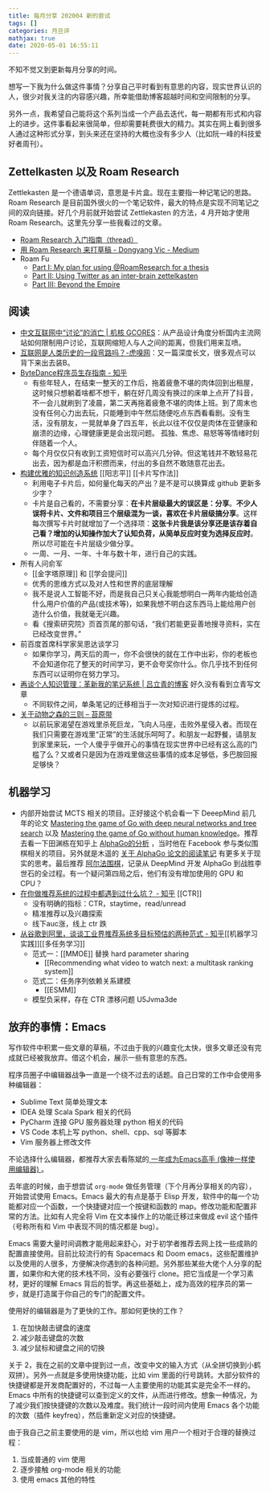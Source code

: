 ```yaml
---
title: 每月分享 202004 新的尝试
tags: []
categories: 月旦评
mathjax: true
date: 2020-05-01 16:55:11
---
```





不知不觉又到更新每月分享的时间。

想写一下我为什么做这件事情？分享自己平时看到有意思的内容，现实世界认识的人，很少对我关注的内容感兴趣，所幸能借助博客超越时间和空间限制的分享。

另外一点，我希望自己能将这个系列当成一个产品去迭代，每一期都有形式和内容上的进步。这件事看起来很简单，但却需要耗费很大的精力。其实在网上看到很多人通过这种形式分享，到头来还在坚持的大概也没有多少人（比如阮一峰的科技爱好者周刊）。


## Zettelkasten 以及 Roam Research

Zettlekasten 是一个德语单词，意思是卡片盒。现在主要指一种记笔记的思路。Roam Research 是目前国外很火的一个笔记软件，最大的特点是实现不同笔记之间的双向链接。好几个月前就开始尝试 Zettlekasten 的方法，4 月开始才使用 Roam Research。这里先分享一些我看过的文章。
    
- [Roam Research 入门指南（thread）](https://twitter.com/Tisoga/status/1244856639439515649)
- [用 Roam Research 来打草稿 - Dongyang Vic - Medium](https://medium.com/@dongyangvic/%E7%94%A8-roam-research-%E6%9D%A5%E6%89%93%E8%8D%89%E7%A8%BF-a3b1d3873aa4)
- Roam Fu
    - [Part I: My plan for using @RoamResearch for a thesis](https://twitter.com/kcorazo/status/1247260599760736256)
    - [Part II: Using Twitter as an inter-brain zettelkasten](https://twitter.com/kcorazo/status/1252669427125895169)
    - [Part III: Beyond the Empire](https://twitter.com/kcorazo/status/1255296825566920705)

## 阅读

- [中文互联网中“讨论”的消亡 | 机核 GCORES](https://www.gcores.com/articles/121924)：从产品设计角度分析国内主流网站如何限制用户讨论，互联网缩短人与人之间的距离，但我们用来互喷。
- [互联网是人类历史的一段弯路吗？-虎嗅网](https://www.huxiu.com/article/350854.html)：又一篇深度长文，很多观点可以背下来出去装B。
- [ByteDance程序员生存指南 - 知乎](https://zhuanlan.zhihu.com/p/135281778)
    - 有些年轻人，在结束一整天的工作后，拖着疲惫不堪的肉体回到出租屋，这时候只想躺着啥都不想干，躺在好几周没有换过的床单上点开了抖音，不一会儿就刷到了凌晨，第二天再拖着疲惫不堪的肉体上班。到了周末也没有任何心力出去玩，只能睡到中午然后随便吃点东西看看剧。没有生活，没有朋友，一晃就单身了四五年，长此以往不仅仅是肉体在亚健康和崩溃的边缘，心理健康更是会出现问题。 孤独、焦虑、易怒等等情绪时刻伴随着一个人。
    - 每个月仅仅只有收到工资短信时可以高兴几分钟。但这笔钱并不敢轻易花出去，因为都是血汗积攒而来，付出的多自然不敢随意花出去。
- [构建优雅的知识创造系统](https://mp.weixin.qq.com/s?__biz=MzA3MzM0MjUyMQ==&mid=2652149604&idx=1&sn=3c96ebfe992694e5c57affe9ef5ba33f&scene=21#wechat_redirect) [[阳志平]] [[卡片写作法]] 
    - 利用电子卡片后，如何量化每天的产出？是不是可以换算成 github 更新多少字？
    - 卡片是自己看的，不需要分享：**在卡片层级最大的误区是：分享**。**不少人误将卡片、文件和项目三个层级混为一谈，喜欢在卡片层级搞分享**。这样每次撰写卡片时就增加了一个选择项：**这张卡片我是该分享还是该存着自己看？增加的认知操作加大了认知负荷，从简单反应时变为选择反应时**。所以尽可能在卡片层级少做分享。
    - 一周、一月、一年、十年与数十年，进行自己的实践。
- 所有人问俞军
    - [[金字塔原理]] 和 [[学会提问]]
    - 优秀的思维方式以及对人性和世界的底层理解
    - 我不是说人工智能不好，而是我自己只关心我能想明白一两年内能给创造什么用户价值的产品(或技术等)，如果我想不明白这东西马上能给用户创造什么价值，我就毫无兴趣。
    - 看《搜索研究院》页首页尾的那句话，“我们若能更妥善地搜寻资料，实在已经改变世界。”
- 前百度首席科学家吴恩达谈学习
    - 如果你学习，两天后的周一，你不会很快的就在工作中出彩，你的老板也不会知道你花了整天的时间学习，更不会夸奖你什么。你几乎找不到任何东西可以证明你在努力学习。
- [再谈个人知识管理：革新我的笔记系统 | 吕立青的博客](https://blog.jimmylv.info/2016-07-12-pkm-again-to-innovate-my-note-system/) 好久没有看到立青写文章
    - 不同软件之间，单条笔记的迁移相当于一次对知识进行提炼的过程。
- [关于动物之森的三则 – 苔原带](https://tundrazone.com/guanyudongwuzhisendesanze/)
    - 以前玩家渴望在游戏里杀死巨龙，飞向人马座，击败外星侵入者。而现在我们只需要在游戏里“正常”的生活就乐呵呵了。和朋友一起野餐，请朋友到家里来玩，一个人傻乎乎做开心的事情在现实世界中已经有这么高的门槛了么？又或者只是因为在游戏里做这些事情的成本足够低，多巴胺回报足够快？

## 机器学习

- 内部开始尝试 MCTS 相关的项目。正好接这个机会看一下 DeeepMind 前几年的论文 [Mastering the game of Go with deep neural networks and tree search]() 以及 [Mastering the game of Go without human knowledge]()。推荐去看一下田渊栋在知乎上 [AlphaGo的分析](https://zhuanlan.zhihu.com/p/20607684) ，当时他在 Facebook 参与类似围棋相关的项目。另外就是木遥的 [关于 AlphaGo 论文的阅读笔记](https://36kr.com/p/5042969) 有更多关于现实的思考。最后推荐 [阿尔法围棋](https://movie.douban.com/subject/27012433/)，记录从 DeepMind 开发 AlphaGo 到战胜李世石的全过程。有一个疑问第四局之后，他们有没有增加使用的 GPU 和 CPU？
- [在你做推荐系统的过程中都遇到过什么坑？ - 知乎](https://www.zhihu.com/question/32218407) [[CTR]]
    - 没有明确的指标：CTR，staytime，read/unread
    - 精准推荐以及兴趣探索
    - 线下auc涨，线上 ctr 跌
- [从谷歌到阿里，谈谈工业界推荐系统多目标预估的两种范式 - 知乎](https://zhuanlan.zhihu.com/p/125507748)[[机器学习实践]][[多任务学习]]
    - 范式一：[[MMOE]] 替换 hard parameter sharing
        - [[Recommending what video to watch next: a multitask ranking system]]
    - 范式二：任务序列依赖关系建模
        - [[ESMM]]
    - 模型负采样，存在 CTR 漂移问题 U5Jvma3de


## 放弃的事情：Emacs

写作软件中积累一些文章的草稿，不过由于我的兴趣变化太快，很多文章还没有完成就已经被我放弃。借这个机会，展示一些有意思的东西。

程序员圈子中编辑器战争一直是一个绕不过去的话题。自己日常的工作中会使用多种编辑器：

- Sublime Text 简单处理文本
- IDEA 处理 Scala Spark 相关的代码
- PyCharm  连接 GPU 服务器处理 python 相关的代码
- VS Code 本机上写 python、shell、cpp、sql 等脚本
- Vim 服务器上修改文件

不论选择什么编辑器，都推荐大家去看陈斌的[ 一年成为Emacs高手 (像神一样使用编辑器) ](https://github.com/redguardtoo/mastering-emacs-in-one-year-guide/blob/master/guide-zh.org)。

去年底的时候，由于想尝试 `org-mode` 做任务管理（下个月再分享相关的内容），开始尝试使用 Emacs。Emacs 最大的有点是基于 Elisp 开发，软件中的每一个功能都对应一个函数，一个快捷键对应一个按键和函数的 map。修改功能和配置非常的方法。比如有人完全将 Vim 在文本操作上的功能迁移过来做成 evil 这个插件（号称所有和 Vim 中表现不同的情况都是 bug）。

Emacs 需要大量时间调教才能用起来舒心，对于初学者推荐去网上找一些成熟的配置直接使用。目前比较流行的有 Spacemacs 和 Doom emacs，这些配置维护以及使用的人很多，方便解决你遇到的各种问题。另外那些某些大佬个人分享的配置，如果你和大佬的技术栈不同，没有必要强行 clone。把它当成是一个学习素材，更好的理解 Emacs 背后的哲学。再这些基础上，成为高效的程序员的第一步，就是打造属于你自己的专门的配置文件。

使用好的编辑器是为了更快的工作。那如何更快的工作？

1. 在加快敲击键盘的速度
2. 减少敲击键盘的次数
3. 减少鼠标和键盘之间的切换

关于 2，我在之前的文章中提到过一点，改变中文的输入方式（从全拼切换到小鹤双拼）。另外一点就是多使用快捷功能，比如 vim 里面的行号跳转。大部分软件的快捷键都是开发商配置好的，不过每一人主要使用的功能其实是完全不一样的。Emacs 中所有的快捷键可以查到定义的文件，从而进行修改。想象一种情况，为了减少我们按快捷键的次数以及难度。我们统计一段时间内使用 Emacs 各个功能的次数（插件 keyfreq），然后重新定义对应的快捷键。

由于我自己之前主要使用的是 vim，所以也给 vim 用户一个相对于合理的替换过程：

1. 当成普通的 vim 使用
2. 逐步接触 org-mode 相关的功能
3. 使用 emacs 其他的特性

